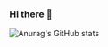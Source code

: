 ### Hi there 👋

![Anurag's GitHub stats](https://github-readme-stats.vercel.app/api/top-langs?username=ThomasW2005&theme=dracula&count_private=true&show_icons=true&border_color=FF6E96)

<!--
**ThomasW2005/ThomasW2005** is a ✨ _special_ ✨ repository because its `README.md` (this file) appears on your GitHub profile.

Here are some ideas to get you started:

- 🔭 I’m currently working on ...
- 🌱 I’m currently learning ...
- 👯 I’m looking to collaborate on ...
- 🤔 I’m looking for help with ...
- 💬 Ask me about ...
- 📫 How to reach me: ...
- 😄 Pronouns: ...
- ⚡ Fun fact: ...
-->
